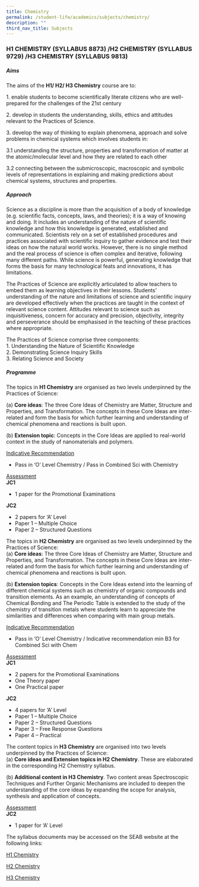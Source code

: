 ```yaml
---
title: Chemistry
permalink: /student-life/academics/subjects/chemistry/
description: ""
third_nav_title: Subjects
---
```

### H1 CHEMISTRY (SYLLABUS 8873) /H2 CHEMISTRY (SYLLABUS 9729) /H3 CHEMISTRY (SYLLABUS 9813)


##### Aims

The aims of the&nbsp;**H1/ H2/ H3 Chemistry**&nbsp;course are to:

1\. enable students to become scientifically literate citizens who are well-prepared for the challenges of the 21st century

2\. develop in students the understanding, skills, ethics and attitudes relevant to the Practices of Science.

3\. develop the way of thinking to explain phenomena, approach and solve problems in chemical systems which involves students in:

3.1 understanding the structure, properties and transformation of matter at the atomic/molecular level and how they are related to each other

3.2 connecting between the submicroscopic, macroscopic and symbolic levels of representations in explaining and making predictions about chemical systems, structures and properties.

##### Approach

  

Science as a discipline is more than the acquisition of a body of knowledge (e.g. scientific facts, concepts, laws, and theories); it is a way of knowing and doing. It includes an understanding of the nature of scientific knowledge and how this knowledge is generated, established and communicated. Scientists rely on a set of established procedures and practices associated with scientific inquiry to gather evidence and test their ideas on how the natural world works. However, there is no single method and the real process of science is often complex and iterative, following many different paths. While science is powerful, generating knowledge that forms the basis for many technological feats and innovations, it has limitations.

  

The Practices of Science are explicitly articulated to allow teachers to embed them as learning objectives in their lessons. Students’ understanding of the nature and limitations of science and scientific inquiry are developed effectively when the practices are taught in the context of relevant science content. Attitudes relevant to science such as inquisitiveness, concern for accuracy and precision, objectivity, integrity and perseverance should be emphasised in the teaching of these practices where appropriate.

  

The Practices of Science comprise three components: 
<br> 
1\. Understanding the Nature of Scientific Knowledge
<br>
2\. Demonstrating Science Inquiry Skills
<br>
3\. Relating Science and Society

##### Programme

The topics in&nbsp;**H1 Chemistry**&nbsp;are organised as two levels underpinned by the Practices of Science:

(a)&nbsp;**Core ideas**: The three Core Ideas of Chemistry are Matter, Structure and Properties, and Transformation. The concepts in these Core Ideas are inter-related and form the basis for which further learning and understanding of chemical phenomena and reactions is built upon.

(b)&nbsp;**Extension topic**: Concepts in the Core Ideas are applied to real-world context in the study of nanomaterials and polymers.

<u>Indicative Recommendation</u> <br>
*   Pass in ‘O’ Level Chemistry / Pass in Combined Sci with Chemistry

<u>Assessment</u> <br>
**JC1** <br>
*   1 paper for the Promotional Examinations

**JC2** <br>
*   2 papers for ‘A’ Level
*   Paper 1 – Multiple Choice
*   Paper 2 – Structured Questions

The topics in&nbsp;**H2 Chemistry**&nbsp;are organised as two levels underpinned by the Practices of Science: <br>
(a)&nbsp;**Core ideas**: The three Core Ideas of Chemistry are Matter, Structure and Properties, and Transformation. The concepts in these Core Ideas are inter-related and form the basis for which further learning and understanding of chemical phenomena and reactions is built upon.

(b)&nbsp;**Extension topics**: Concepts in the Core Ideas extend into the learning of different chemical systems such as chemistry of organic compounds and transition elements. As an example, an understanding of concepts of Chemical Bonding and The Periodic Table is extended to the study of the chemistry of transition metals where students learn to appreciate the similarities and differences when comparing with main group metals.

<u>Indicative Recommendation</u> <br>
*   Pass in ‘O’ Level Chemistry / Indicative recommendation min B3 for Combined Sci with Chem

<u>Assessment</u><br>
**JC1**
*   2 papers for the Promotional Examinations
*   One Theory paper
*   One Practical paper

**JC2**

*   4 papers for ‘A’ Level
*   Paper 1 – Multiple Choice
*   Paper 2 – Structured Questions
*   Paper 3 – Free Response Questions
*   Paper 4 – Practical

The content topics in&nbsp;**H3 Chemistry**&nbsp;are organised into two levels underpinned by the Practices of Science: <br>
(a)&nbsp;**Core ideas and Extension topics in H2 Chemistry**. These are elaborated in the corresponding H2 Chemistry syllabus.

(b)&nbsp;**Additional content in H3 Chemistry**. Two content areas Spectroscopic Techniques and Further Organic Mechanisms are included to deepen the understanding of the core ideas by expanding the scope for analysis, synthesis and application of concepts.

<u>Assessment</u><br>
**JC2**

*   1 paper for ‘A’ Level

The syllabus documents may be accessed on the SEAB website at the following links:

[H1 Chemistry](https://www.seab.gov.sg/docs/default-source/national-examinations/syllabus/alevel/2022syllabus/8873_y22_sy.pdf)

[H2 Chemistry](https://www.seab.gov.sg/docs/default-source/national-examinations/syllabus/alevel/2022syllabus/9729_y22_sy.pdf)

[H3 Chemistry](https://www.seab.gov.sg/docs/default-source/national-examinations/syllabus/alevel/2022syllabus/9813_y22_sy.pdf)